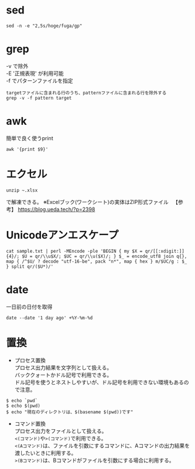 # sed
```
sed -n -e "2,5s/hoge/fuga/gp"
```
# grep
-v で除外  
-E '正規表現' が利用可能  
-f でパターンファイルを指定  
```
targetファイルに含まれる行のうち、patternファイルに含まれる行を除外する
grep -v -f pattern target
```
# awk
簡単で良く使うprint
```
awk '{print $9}'
```
# エクセル
```
unzip ~.xlsx
```
で解凍できる。
※Excelブック(ワークシート)の実体はZIP形式ファイル  
【参考】 https://blog.ueda.tech/?p=2398  

# Unicodeアンエスケープ
```
cat sample.txt | perl -MEncode -ple 'BEGIN { my $X = qr/[[:xdigit:]]{4}/; $U = qr/\\u$X/; $UC = qr/\\u($X)/; } $_ = encode_utf8 join q{}, map { /^$U/ ? decode "utf-16-be", pack "n*", map { hex } m/$UC/g : $_ } split qr/($U*)/'
```

# date
一日前の日付を取得  
```
date --date '1 day ago' +%Y-%m-%d
```

# 置換
- プロセス置換  
プロセス出力結果を文字列として扱える。  
バッククォートかドル記号で利用できる。  
ドル記号を使うとネストしやすいが、ドル記号を利用できない環境もあるので注意。  
```  
$ echo `pwd`  
$ echo $(pwd)  
$ echo "現在のディレクトリは、$(basename $(pwd))です"  
```  
- コマンド置換  
プロセス出力をファイルとして扱える。  
`<(コマンド)`や`>(コマンド)`で利用できる。  
`<(Aコマンド)`は、ファイルを引数にするコマンドに、Aコマンドの出力結果を渡したいときに利用する。  
`>(Bコマンド)`は、Bコマンドがファイルを引数にする場合に利用する。  
